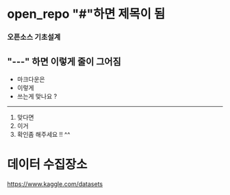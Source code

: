 # open_repo "#"하면 제목이 됨 
### 오픈소스 기초설계 

"---" 하면 이렇게 줄이 그어짐 
---
* 마크다운은
* 이렇게 
* 쓰는게 맞나요 ? 

---
1. 맞다면 
2. 이거 
3. 확인좀 해주세요 !! ^^ 

# 데이터 수집장소 
https://www.kaggle.com/datasets 
